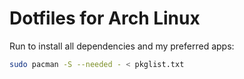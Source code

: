 # Dotfiles for Arch Linux

Run to install all dependencies and my preferred apps:
``` bash
sudo pacman -S --needed - < pkglist.txt
```
